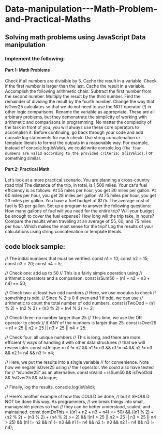 # Data-manipulation---Math-Problem-and-Practical-Maths
## Solving math problems using JavaScript Data manipulation

### Implement the following:
#### Part 1: Math Problems 
Check if all numbers are divisible by 5. Cache the result in a variable.
Check if the first number is larger than the last. Cache the result in a variable.
Accomplish the following arithmetic chain:
Subtract the first number from the second number.
Multiply the result by the third number.
Find the remainder of dividing the result by the fourth number.
Change the way that isOver25 calculates so that we do not need to use the NOT operator (!) in other logic comparisons. Rename the variable as appropriate.
These are all arbitrary problems, but they demonstrate the simplicity of working with arithmetic and comparisons in programming. No matter the complexity of the task in front of you, you will always use these core operators to accomplish it.
Before continuing, go back through your code and add console log statements for each check. Use string concatenation or template literals to format the outputs in a reasonable way.
For example, instead of console.log(isValid), we could write console.log (`The four numbers are valid according to the provided criteria: ${isValid}.`) or something similar.

#### Part 2: Practical Math
Let’s look at a more practical scenario.
You are planning a cross-country road trip!
The distance of the trip, in total, is 1,500 miles.
Your car’s fuel efficiency is as follows:
At 55 miles per hour, you get 30 miles per gallon.
At 60 miles per hour, you get 28 miles per gallon.
At 75 miles per hour, you get 23 miles per gallon.
You have a fuel budget of $175.
The average cost of fuel is $3 per gallon.
Set up a program to answer the following questions:
How many gallons of fuel will you need for the entire trip?
Will your budget be enough to cover the fuel expense?
How long will the trip take, in hours?
Compare the results when traveling at an average of 55, 60, and 75 miles per hour. Which makes the most sense for the trip?
Log the results of your calculations using string concatenation or template literals.


## code block sample:
// The initial numbers that must be verified.
const n1 = 10;
const n2 = 15;
const n3 = 20;
const n4 = 5;

// Check one: add up to 50
// This is a fairly simple operation using
// arithmetic operators and a comparison.
const isSum50 = (n1 + n2 + n3 + n4) == 50;

// Check two: at least two odd numbers
// Here, we use modulus to check if something is odd.
// Since % 2 is 0 if even and 1 if odd, we can use
// arithmetic to count the total number of odd numbers.
const isTwoOdd = (n1 % 2) + (n2 % 2) + (n3 % 2) + (n4 % 2) >= 2;

// Check three: no number larger than 25
// This time, we use the OR operator to check
// if ANY of the numbers is larger than 25.
const isOver25 = n1 > 25 || n2 > 25 || n3 > 25 || n4 > 25;

// Check four: all unique numbers
// This is long, and there are more efficient
// ways of handling it with other data structures
// that we will review later.
const isUnique = n1 != n2 && n1 != n3 && n1 != n4 && n2 != n3 && n2 != n4 && n3 != n4;

// Here, we put the results into a single variable 
// for convenience. Note how we negate isOver25 using
// the ! operator. We could also have tested for 
// "isUnder25" as an alternative.
const isValid = isSum50 && isTwoOdd && !isOver25 && isUnique;

// Finally, log the results.
console.log(isValid);

// Here's another example of how this COULD be done,
// but it SHOULD NOT be done this way. As programmers,
// we break things into small, manageable pieces so that
// they can be better understood, scaled, and maintained.
const dontDoThis = ((n1 + n2 + n3 + n4) == 50) && 
  ((n1 % 2) + (n2 % 2) + (n3 % 2) + (n4 % 2) >= 2) && 
  !(n1 > 25 || n2 > 25 || n3 > 25 || n4 > 25) && 
  (n1 != n2 && n1 != n3 && n1 != n4 && n2 != n3 && n2 != n4 && n3 != n4);
